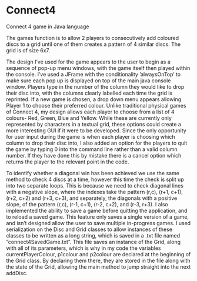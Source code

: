 # Connect4
Connect 4 game in Java language

The games function is to allow 2 players to consecutively add coloured discs to a grid until one of them creates a pattern of 4 similar discs. The grid is of size 6x7.

The design I’ve used for the game appears to the user to begin as a sequence of pop-up menu windows, with the game itself then played within the console. I’ve used a JFrame with the conditionality ’alwaysOnTop’ to make sure each pop up is displayed on top of the main java console window. Players type in the number of the column they would like to drop their disc into, with the columns clearly labelled each time the grid is reprinted.
If a new game is chosen, a drop down menu appears allowing Player 1 to choose their preferred colour. Unlike traditional physical games of Connect 4, my design allows each player to choose from a list of 4 colours- Red, Green, Blue and Yellow. While these are currently only represented by characters in a textual grid, these options could create a more interesting GUI if it were to be developed.
Since the only opportunity for user input during the game is when each player is choosing which column to drop their disc into, I also added an option for the players to quit the game by typing 0 into the command line rather than a valid column number. If they have done this by mistake there is a cancel option which returns the player to the relevant point in the code.

To identify whether a diagonal win has been achieved we use the same method to check 4 discs at a time, however this time the check is split up into two separate loops. This is because we need to check diagonal lines with a negative slope, where the indexes take the pattern (r,c), (r+1, c+1), (r+2, c+2) and (r+3, c+3), and separately, the diagonals with a positive slope, of the pattern (r,c), (r-1, c+1), (r-2, c+2), and (r-3, r+3).
I also implemented the ability to save a game before quitting the application, and to reload a saved game. This feature only saves a single version of a game, and isn’t designed allow the user to save multiple in-progress games. I used serialization on the Disc and Grid classes to allow instances of these classes to be written as a long string, which is saved in a .txt file named ”connect4SavedGame.txt”.
This file saves an instance of the Grid, along with all of its parameters, which is why in my code the variables currentPlayerColour, p1colour and p2colour are declared at the beginning of the Grid class. By declaring them there, they are stored in the file along with the state of the Grid, allowing the main method to jump straight into the next addDisc.
